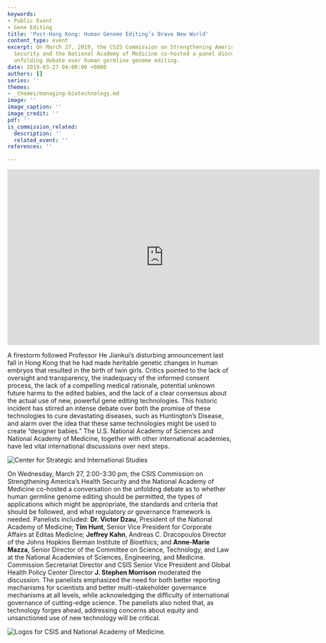 ```yaml
---
keywords:
- Public Event
- Gene Editing
title: 'Post-Hong Kong: Human Genome Editing’s Brave New World'
content_type: event
excerpt: On March 27, 2019, the CSIS Commission on Strengthening America’s Health
  Security and the National Academy of Medicine co-hosted a panel discussion on the
  unfolding debate over human germline genome editing.
date: 2019-03-27 04:00:00 +0000
authors: []
series: ''
themes:
- _themes/managing-biotechnology.md
image: ''
image_caption: ''
image_credit: ''
pdf: ''
is_commission_related:
  description: ''
  related_event: ''
references: ''

---
```

<div class="video-wrapper post-feature-video"><iframe width="700" height="394" src="https://www.youtube.com/embed/zAXcPkjN2RE" frameborder="0" allow="autoplay; encrypted-media" allowfullscreen></iframe></div>

A firestorm followed Professor He Jiankui’s disturbing announcement last fall in Hong Kong that he had made heritable genetic changes in human embryos that resulted in the birth of twin girls. Critics pointed to the lack of oversight and transparency, the inadequacy of the informed consent process, the lack of a compelling medical rationale, potential unknown future harms to the edited babies, and the lack of a clear consensus about the actual use of new, powerful gene editing technologies. This historic incident has stirred an intense debate over both the promise of these technologies to cure devastating diseases, such as Huntington’s Disease, and alarm over the idea that these same technologies might be used to create “designer babies.” The U.S. National Academy of Sciences and National Academy of Medicine, together with other international academies, have led vital international discussions over next steps.

![Center for Strategic and International Studies](https://res.cloudinary.com/csisideaslab/image/upload/v1554739869/health-commission/Post-Hong%20Kong%20gene%20editing%20event%20photo.jpg)

On Wednesday, March 27, 2:00-3:30 pm, the CSIS Commission on Strengthening America’s Health Security and the National Academy of Medicine co-hosted a conversation on the unfolding debate as to whether human germline genome editing should be permitted, the types of applications which might be appropriate, the standards and criteria that should be followed, and what regulatory or governance framework is needed. Panelists included: **Dr. Victor Dzau**, President of the National Academy of Medicine; **Tim Hunt**, Senior Vice President for Corporate Affairs at Editas Medicine; **Jeffrey Kahn**, Andreas C. Dracopoulos Director of the Johns Hopkins Berman Institute of Bioethics; and **Anne-Marie Mazza**, Senior Director of the Committee on Science, Technology, and Law at the National Academies of Sciences, Engineering, and Medicine. Commission Secretariat Director and CSIS Senior Vice President and Global Health Policy Center Director **J. Stephen Morrison** moderated the discussion. The panelists emphasized the need for both better reporting mechanisms for scientists and better multi-stakeholder governance mechanisms at all levels, while acknowledging the difficulty of international governance of cutting-edge science. The panelists also noted that, as technology forges ahead, addressing concerns about equity and unsanctioned use of new technology will be critical.

<picture>
<!--[if IE 9]><video style="display: none;><![endif]-->
    <source data-srcset="https://res.cloudinary.com/csisideaslab/image/upload/f_auto,q_auto,w_600/v1554831684/health-commission/csis_national_academy_logo_mobile.jpg" media="(max-width: 900px)" srcset="https://res.cloudinary.com/csisideaslab/image/upload/f_auto,q_auto,w_600/v1554831684/health-commission/csis_national_academy_logo_mobile.jpg">
    <source data-srcset="https://res.cloudinary.com/csisideaslab/image/upload/f_auto,q_auto,w_600/v1554831684/health-commission/csis_national_academy_logo.jpg" srcset="https://res.cloudinary.com/csisideaslab/image/upload/f_auto,q_auto,w_600/v1554831684/health-commission/csis_national_academy_logo.jpg">
    <!--[if IE 9]></video><![endif]-->
    <img data-src="https://res.cloudinary.com/csisideaslab/image/upload/f_auto,q_auto,w_600/v1554831684/health-commission/csis_national_academy_logo.jpg"  alt="Logos for CSIS and National Academy of Medicine."  src="https://res.cloudinary.com/csisideaslab/image/upload/f_auto,q_auto,w_600/v1554831684/health-commission/csis_national_academy_logo.jpg">
  </picture>